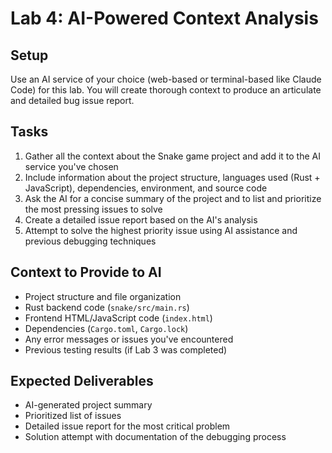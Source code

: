 # Lab 4: AI-Powered Context Analysis

## Setup

Use an AI service of your choice (web-based or terminal-based like Claude Code) for this lab. You will create thorough context to produce an articulate and detailed bug issue report.

## Tasks

1. Gather all the context about the Snake game project and add it to the AI service you've chosen
2. Include information about the project structure, languages used (Rust + JavaScript), dependencies, environment, and source code
3. Ask the AI for a concise summary of the project and to list and prioritize the most pressing issues to solve
4. Create a detailed issue report based on the AI's analysis
5. Attempt to solve the highest priority issue using AI assistance and previous debugging techniques

## Context to Provide to AI

- Project structure and file organization
- Rust backend code (`snake/src/main.rs`)
- Frontend HTML/JavaScript code (`index.html`)
- Dependencies (`Cargo.toml`, `Cargo.lock`)
- Any error messages or issues you've encountered
- Previous testing results (if Lab 3 was completed)

## Expected Deliverables

- AI-generated project summary
- Prioritized list of issues
- Detailed issue report for the most critical problem
- Solution attempt with documentation of the debugging process

